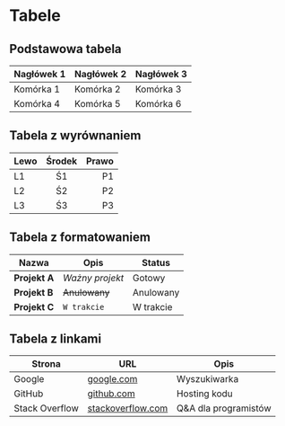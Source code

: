 # Tabele

## Podstawowa tabela

| Nagłówek 1 | Nagłówek 2 | Nagłówek 3 |
|------------|------------|------------|
| Komórka 1  | Komórka 2  | Komórka 3  |
| Komórka 4  | Komórka 5  | Komórka 6  |

## Tabela z wyrównaniem

| Lewo | Środek | Prawo |
|:-----|:------:|------:|
| L1   | Ś1     | P1    |
| L2   | Ś2     | P2    |
| L3   | Ś3     | P3    |

## Tabela z formatowaniem

| Nazwa | Opis | Status |
|-------|------|--------|
| **Projekt A** | *Ważny projekt* | Gotowy |
| **Projekt B** | ~~Anulowany~~ | Anulowany |
| **Projekt C** | `W trakcie` | W trakcie |

## Tabela z linkami

| Strona | URL | Opis |
|--------|-----|------|
| Google | [google.com](https://google.com) | Wyszukiwarka |
| GitHub | [github.com](https://github.com) | Hosting kodu |
| Stack Overflow | [stackoverflow.com](https://stackoverflow.com) | Q&A dla programistów |
